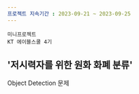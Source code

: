 ```yaml
---
프로젝트 지속기간 : 2023-09-21 ~ 2023-09-25
---
```

`미니프로젝트`  
`KT 에이블스쿨 4기`<br>

<h2>'저시력자를 위한 원화 화폐 분류'</h2>
Object Detection 문제
</div><br>

